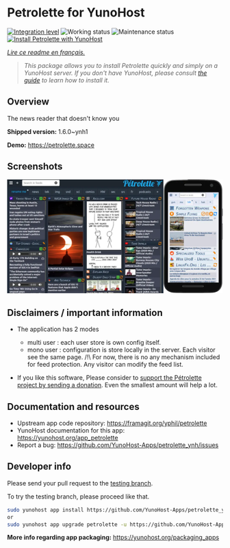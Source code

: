 <!--
N.B.: This README was automatically generated by https://github.com/YunoHost/apps/tree/master/tools/README-generator
It shall NOT be edited by hand.
-->

# Petrolette for YunoHost

[![Integration level](https://dash.yunohost.org/integration/petrolette.svg)](https://dash.yunohost.org/appci/app/petrolette) ![Working status](https://ci-apps.yunohost.org/ci/badges/petrolette.status.svg) ![Maintenance status](https://ci-apps.yunohost.org/ci/badges/petrolette.maintain.svg)  
[![Install Petrolette with YunoHost](https://install-app.yunohost.org/install-with-yunohost.svg)](https://install-app.yunohost.org/?app=petrolette)

*[Lire ce readme en français.](./README_fr.md)*

> *This package allows you to install Petrolette quickly and simply on a YunoHost server.
If you don't have YunoHost, please consult [the guide](https://yunohost.org/#/install) to learn how to install it.*

## Overview

The news reader that doesn't know you

**Shipped version:** 1.6.0~ynh1

**Demo:** https://petrolette.space

## Screenshots

![Screenshot of Petrolette](./doc/screenshots/petrolette.webp)

## Disclaimers / important information


- The application has 2 modes 
    - multi user : each user store is own config itself.
    - mono user : configuration is store locally in the server. Each visitor see the same page. 
        /!\ For now, there is no any mechanism included for feed protection. Any visitor can modify the feed list.

- If you like this software, Please consider to [support the Pétrolette project by sending a donation](https://liberapay.com/yPhil/donate). Even the smallest amount will help a lot.

## Documentation and resources

* Upstream app code repository: <https://framagit.org/yphil/petrolette>
* YunoHost documentation for this app: <https://yunohost.org/app_petrolette>
* Report a bug: <https://github.com/YunoHost-Apps/petrolette_ynh/issues>

## Developer info

Please send your pull request to the [testing branch](https://github.com/YunoHost-Apps/petrolette_ynh/tree/testing).

To try the testing branch, please proceed like that.

``` bash
sudo yunohost app install https://github.com/YunoHost-Apps/petrolette_ynh/tree/testing --debug
or
sudo yunohost app upgrade petrolette -u https://github.com/YunoHost-Apps/petrolette_ynh/tree/testing --debug
```

**More info regarding app packaging:** <https://yunohost.org/packaging_apps>
